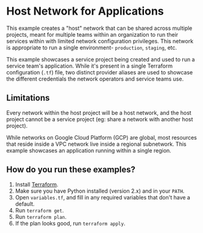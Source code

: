 # Host Network for Applications

This example creates a "host" network that can be shared across multiple
projects, meant for multiple teams within an organization to run their services
within with limited network configuration privileges. This network is
appropriate to run a single environment- `production`, `staging`, etc.

This example showcases a service project being created and used to run a service
team's application. While it's present in a single Terraform configuration
(`.tf`) file, two distinct provider aliases are used to showcase the different
credentials the network operators and service teams use.

## Limitations

Every network within the host project will be a host network, and the host
project cannot be a service project (eg: share a network with another host
project).

While networks on Google Cloud Platform (GCP) are global, most resources that
reside inside a VPC network live inside a regional subnetwork. This example
showcases an application running within a single region.

## How do you run these examples?

1. Install [Terraform](https://www.terraform.io/).
1. Make sure you have Python installed (version 2.x) and in your `PATH`.
1. Open `variables.tf`,  and fill in any required variables that don't have a
default.
1. Run `terraform get`.
1. Run `terraform plan`.
1. If the plan looks good, run `terraform apply`.

